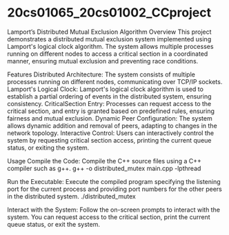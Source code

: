 # 20cs01065_20cs01002_CCproject

Lamport’s Distributed Mutual Exclusion Algorithm
Overview
This project demonstrates a distributed mutual exclusion system implemented using Lamport's logical clock algorithm. The system allows multiple processes running on different nodes to access a critical section in a coordinated manner, ensuring mutual exclusion and preventing race conditions.

Features
Distributed Architecture: The system consists of multiple processes running on different nodes, communicating over TCP/IP sockets.
Lamport's Logical Clock: Lamport's logical clock algorithm is used to establish a partial ordering of events in the distributed system, ensuring consistency.
CriticalSection Entry: Processes can request access to the critical section, and entry is granted based on predefined rules, ensuring fairness and mutual exclusion.
Dynamic Peer Configuration: The system allows dynamic addition and removal of peers, adapting to changes in the network topology.
Interactive Control: Users can interactively control the system by requesting critical section access, printing the current queue status, or exiting the system.

Usage
Compile the Code: Compile the C++ source files using a C++ compiler such as g++.
g++ -o distributed_mutex main.cpp -lpthread

Run the Executable: Execute the compiled program specifying the listening port for the current process and providing port numbers for the other peers in the distributed system.
./distributed_mutex


Interact with the System: Follow the on-screen prompts to interact with the system. You can request access to the critical section, print the current queue status, or exit the system.
